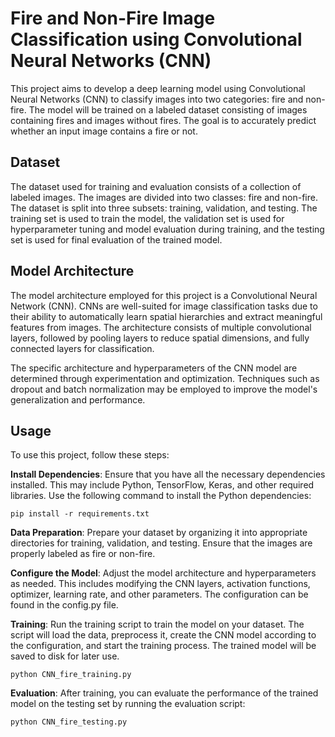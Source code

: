 # Fire and Non-Fire Image Classification using Convolutional Neural Networks (CNN)

This project aims to develop a deep learning model using Convolutional Neural Networks (CNN) to classify images into two categories: fire and non-fire. The model will be trained on a labeled dataset consisting of images containing fires and images without fires. The goal is to accurately predict whether an input image contains a fire or not.

## Dataset
The dataset used for training and evaluation consists of a collection of labeled images. The images are divided into two classes: fire and non-fire. The dataset is split into three subsets: training, validation, and testing. The training set is used to train the model, the validation set is used for hyperparameter tuning and model evaluation during training, and the testing set is used for final evaluation of the trained model.

## Model Architecture
The model architecture employed for this project is a Convolutional Neural Network (CNN). CNNs are well-suited for image classification tasks due to their ability to automatically learn spatial hierarchies and extract meaningful features from images. The architecture consists of multiple convolutional layers, followed by pooling layers to reduce spatial dimensions, and fully connected layers for classification.

The specific architecture and hyperparameters of the CNN model are determined through experimentation and optimization. Techniques such as dropout and batch normalization may be employed to improve the model's generalization and performance.

## Usage

To use this project, follow these steps:

**Install Dependencies**: Ensure that you have all the necessary dependencies installed. This may include Python, TensorFlow, Keras, and other required libraries. Use the following command to install the Python dependencies:

`pip install -r requirements.txt`

**Data Preparation**: Prepare your dataset by organizing it into appropriate directories for training, validation, and testing. Ensure that the images are properly labeled as fire or non-fire.

**Configure the Model**: Adjust the model architecture and hyperparameters as needed. This includes modifying the CNN layers, activation functions, optimizer, learning rate, and other parameters. The configuration can be found in the config.py file.

**Training**: Run the training script to train the model on your dataset. The script will load the data, preprocess it, create the CNN model according to the configuration, and start the training process. The trained model will be saved to disk for later use.

 `python CNN_fire_training.py`

**Evaluation**: After training, you can evaluate the performance of the trained model on the testing set by running the evaluation script:

 `python CNN_fire_testing.py`
